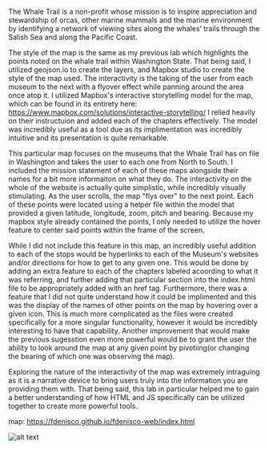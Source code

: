 The Whale Trail is a non-profit whose mission is to inspire appreciation and stewardship of orcas, other marine mammals and the marine environment by identifying a network of viewing sites along the whales’ trails through the Salish Sea and along the Pacific Coast.

The style of the map is the same as my previous lab which highlights the points noted on the whale trail within Washington State. That being said, I utilized geojson.io to create the layers, and Mapbox studio to create the style of the map used. The interactivity is the taking of the user from each museum to the next with a flyover effect while panning around the area once atop it. I utilized Mapbox's interactive storytelling model for the map, which can be found in its entirety here: https://www.mapbox.com/solutions/interactive-storytelling/ I relied heavily on their instructuion and added each of the chapters effectively. The model was incredibly useful as a tool due as its implimentation was incredibly intuitive and its presentation is quite remarkable.


This particular map focuses on the museums that the Whale Trail has on file in Washington and takes the user to each one from North to South. I included the mission statement of each of these maps alongside their names for a bit more informaiton on what they do. The interactivity on the whole of the website is actually quite simplistic, while incredibly visually stimulating. As the user scrolls, the map "flys over" to the next point. Each of these points were located using a helper file within the model that provided a given latitude, longitude, zoom, pitch and bearing. Because my mapbox style already contained the points, I only needed to utilize the hover feature to center said points within the frame of the screen. 

While I did not include this feature in this map, an incredibly useful addition to each of the stops would be hyperlinks to each of the Museum's websites and/or directions for how to get to any given one. This would be done by adding an extra feature to each of the chapters labeled acoording to what it was referring, and further adding that particular section into the index.html file to be appropriately added with an href tag. Furthermore, there was a feature that I did not quite understand how it could be implimented and this was the display of the names of other points on the map by hovering over a given icon. This is much more complicated as the files were created specifically for a more singular functionality, however it would be incredibly interesting to have that capability. Another improvement that would make the previous sugesstion even more powerful would be to grant the user the ability to look around the map at any given point by pivotiing(or changing the bearing of which one was observing the map). 

Exploring the nature of the interactivity of the map was extremely intraguing as it is a narrative device to bring users truly into the information you are providing them with. That being said, this lab in particular helped me to gain a better understanding of how HTML and JS specifically can be utilized together to create more powerful tools.

map: https://fdenisco.github.io/fdenisco-web/index.html

![alt text](https://github.com/UBC-GEOB472-Spring2021/fdenisco-web/blob/main/Exploratory%20Lab%201:%20Web%20cartography/Museum.png)

